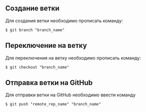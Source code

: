 ## Создание ветки

Для создания ветки необходимо прописать команду:
```
$ git branch "branch_name"
```

## Переключение на ветку

Для переключения на ветку необходимо прописать команду:
```
$ git checkout "branch_name"
```

## Отправка ветки на GitHub

Для отправки ветки на GitHub необходимо ввести команду
```
$ git push "remote_rep_name" "branch_name"
```